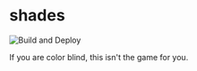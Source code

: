# shades
![Build and Deploy](https://github.com/outofink/shades/workflows/Build%20and%20Deploy/badge.svg)

If you are color blind, this isn't the game for you.
